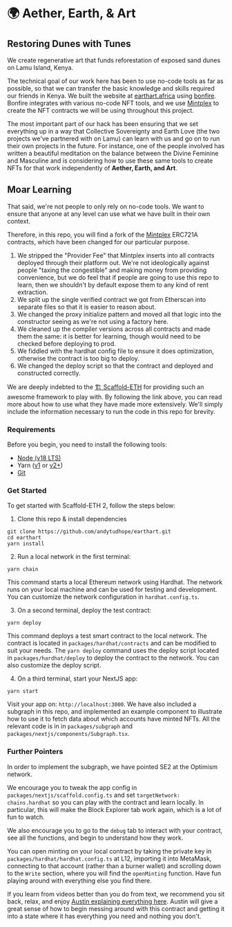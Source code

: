 # 🌍 Aether, Earth, & Art

## Restoring Dunes with Tunes

We create regenerative art that funds reforestation of exposed sand dunes on Lamu Island, Kenya.

The technical goal of our work here has been to use no-code tools as far as possible, so that we can transfer the basic knowledge and skills required our friends in Kenya. We built the website at [earthart.africa](https://earthart.africa) using [bonfire](https://bonfire.xyz). Bonfire integrates with various no-code NFT tools, and we use [Mintplex](https://mintplex.xyz) to create the NFT contracts we will be using throughout this project.

The most important part of our hack has been ensuring that we set everything up in a way that Collective Sovereignty and Earth Love (the two projects we've partnered with on Lamu) can learn with us and go on to run their own projects in the future. For instance, one of the people involved has written a beautiful meditation on the balance between the Divine Feminine and Masculine and is considering how to use these same tools to create NFTs for that work independently of **Aether, Earth, and Art**.

## Moar Learning

That said, we're not people to only rely on no-code tools. We want to ensure that anyone at any level can use what we have built in their own context.

Therefore, in this repo, you will find a fork of the [Mintplex](https://mintplex.xyz) ERC721A contracts, which have been changed for our particular purpose. 

1. We stripped the "Provider Fee" that Mintplex inserts into all contracts deployed through their platform out. We're not ideologically against people "taxing the congestible" and making money from providing convenience, but we do feel that if people are going to use this repo to learn, then we shouldn't by default expose them to any kind of rent extraction.
2. We split up the single verified contract we got from Etherscan into separate files so that it is easier to reason about.
3. We changed the proxy initialize pattern and moved all that logic into the constructor seeing as we're not using a factory here.
4. We cleaned up the compiler versions across all contracts and made them the same: it is better for learning, though would need to be checked before deploying to prod.
5. We fiddled with the hardhat config file to ensure it does optimization, otherwise the contract is too big to deploy.
6. We changed the deploy script so that the contract and deployed and constructed correctly.

We are deeply indebted to the [🏗 Scaffold-ETH](https://github.com/scaffold-eth/scaffold-eth-2/) for providing such an awesome framework to play with. By following the link above, you can read more about how to use what they have made more extensively. We'll simply include the information necessary to run the code in this repo for brevity.

### Requirements

Before you begin, you need to install the following tools:

- [Node (v18 LTS)](https://nodejs.org/en/download/)
- Yarn ([v1](https://classic.yarnpkg.com/en/docs/install/) or [v2+](https://yarnpkg.com/getting-started/install))
- [Git](https://git-scm.com/downloads)

### Get Started

To get started with Scaffold-ETH 2, follow the steps below:

1. Clone this repo & install dependencies

```
git clone https://github.com/andytudhope/earthart.git
cd earthart
yarn install
```

2. Run a local network in the first terminal:

```
yarn chain
```

This command starts a local Ethereum network using Hardhat. The network runs on your local machine and can be used for testing and development. You can customize the network configuration in `hardhat.config.ts`.

3. On a second terminal, deploy the test contract:

```
yarn deploy
```

This command deploys a test smart contract to the local network. The contract is located in `packages/hardhat/contracts` and can be modified to suit your needs. The `yarn deploy` command uses the deploy script located in `packages/hardhat/deploy` to deploy the contract to the network. You can also customize the deploy script.

4. On a third terminal, start your NextJS app:

```
yarn start
```

Visit your app on: `http://localhost:3000`. We have also included a subgraph in this repo, and implemented an example component to illustrate how to use it to fetch data about which accounts have minted NFTs. All the relevant code is in in `packages/subgraph` and `packages/nextjs/components/Subgraph.tsx`.

### Further Pointers

In order to implement the subgraph, we have pointed SE2 at the Optimism network. 

We encourage you to tweak the app config in `packages/nextjs/scaffold.config.ts` and set `targetNetwork: chains.hardhat` so you can play with the contract and learn locally. In particular, this will make the Block Explorer tab work again, which is a lot of fun to watch.

We also encourage you to go to the `debug` tab to interact with your contract, see all the functions, and begin to understand how they work. 

You can open minting on your local contract by taking the private key in `packages/hardhat/hardhat.config.ts` at L12, importing it into MetaMask, connecting to that account (rather than a burner wallet) and scrolling down to the `Write` section, where you will find the `openMinting` function. Have fun playing around with everything else you find there.

If you learn from videos better than you do from text, we recommend you sit back, relax, and enjoy [Austin explaining everything here](https://youtu.be/98gMdk5oWmc). Austin will give a great sense of how to begin messing around with this contract and getting it into a state where it has everything you need and nothing you don't.